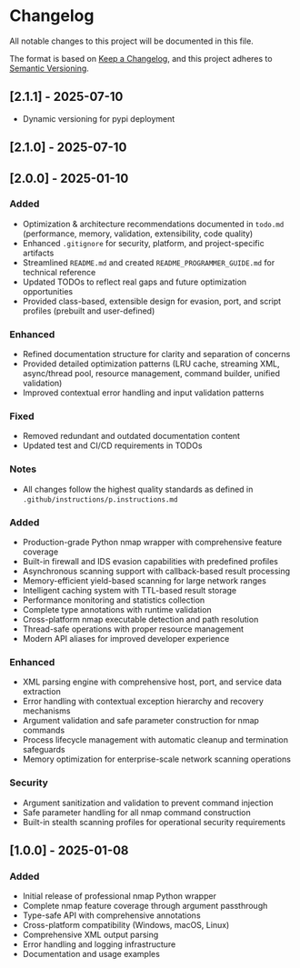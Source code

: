 # Changelog

All notable changes to this project will be documented in this file.

The format is based on [Keep a Changelog](https://keepachangelog.com/en/1.0.0/),
and this project adheres to [Semantic Versioning](https://semver.org/spec/v2.0.0.html).


## [2.1.1] - 2025-07-10
- Dynamic versioning for pypi deployment

## [2.1.0] - 2025-07-10
## [2.0.0] - 2025-01-10

### Added
- Optimization & architecture recommendations documented in `todo.md` (performance, memory, validation, extensibility, code quality)
- Enhanced `.gitignore` for security, platform, and project-specific artifacts
- Streamlined `README.md` and created `README_PROGRAMMER_GUIDE.md` for technical reference
- Updated TODOs to reflect real gaps and future optimization opportunities
- Provided class-based, extensible design for evasion, port, and script profiles (prebuilt and user-defined)

### Enhanced
- Refined documentation structure for clarity and separation of concerns
- Provided detailed optimization patterns (LRU cache, streaming XML, async/thread pool, resource management, command builder, unified validation)
- Improved contextual error handling and input validation patterns

### Fixed
- Removed redundant and outdated documentation content
- Updated test and CI/CD requirements in TODOs

### Notes
- All changes follow the highest quality standards as defined in `.github/instructions/p.instructions.md`

### Added
- Production-grade Python nmap wrapper with comprehensive feature coverage
- Built-in firewall and IDS evasion capabilities with predefined profiles
- Asynchronous scanning support with callback-based result processing
- Memory-efficient yield-based scanning for large network ranges
- Intelligent caching system with TTL-based result storage
- Performance monitoring and statistics collection
- Complete type annotations with runtime validation
- Cross-platform nmap executable detection and path resolution
- Thread-safe operations with proper resource management
- Modern API aliases for improved developer experience

### Enhanced
- XML parsing engine with comprehensive host, port, and service data extraction
- Error handling with contextual exception hierarchy and recovery mechanisms
- Argument validation and safe parameter construction for nmap commands
- Process lifecycle management with automatic cleanup and termination safeguards
- Memory optimization for enterprise-scale network scanning operations

### Security
- Argument sanitization and validation to prevent command injection
- Safe parameter handling for all nmap command construction
- Built-in stealth scanning profiles for operational security requirements

## [1.0.0] - 2025-01-08

### Added
- Initial release of professional nmap Python wrapper
- Complete nmap feature coverage through argument passthrough
- Type-safe API with comprehensive annotations
- Cross-platform compatibility (Windows, macOS, Linux)
- Comprehensive XML output parsing
- Error handling and logging infrastructure
- Documentation and usage examples